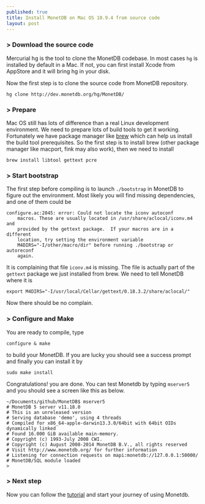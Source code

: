 ```yaml
---
published: true
title: Install MonetDB on Mac OS 10.9.4 from source code
layout: post
---
```


### > Download the source code

Mercurial hg is the tool to clone the MonetDB codebase. In most cases `hg` is installed by default in a Mac. If not, you can first install Xcode from AppStore and it will bring hg in your disk.

Now the first step is to clone the source code from MonetDB repository.
```
hg clone http://dev.monetdb.org/hg/MonetDB/
```
### > Prepare

Mac OS still has lots of difference than a real Linux development environment. We need to prepare lots of build tools to get it working. Fortunately we have package manager like [brew](http://brew.sh/) which can help us install the build tool prerequisites. So the first step is to install brew (other package manager like macport, fink may also work), then we need to install
```
brew install libtool gettext pcre
```
### > Start bootstrap

The first step before compiling is to launch `./bootstrap` in MonetDB to figure out the environment. Most likely you will find missing dependencies, and one of them could be
```
configure.ac:2045: error: Could not locate the iconv autoconf
	macros. These are usually located in /usr/share/aclocal/iconv.m4 and
	provided by the gettext package.  If your macros are in a different
	location, try setting the environment variable
	M4DIRS="-I/other/macro/dir" before running ./bootstrap or autoreconf
	again.
```
It is complaining that file `iconv.m4` is missing. The file is actually part of the `gettext` package we just installed from brew. We need to tell MonetDB where it is
```
export M4DIRS="-I/usr/local/Cellar/gettext/0.18.3.2/share/aclocal/"
```
Now there should be no complain.

### > Configure and Make
You are ready to compile, type
```
configure & make
```
to build your MonetDB. If you are lucky you should see a success prompt and finally you can install it by 
```
sudo make install
```
Congratulations! you are done. You can test Monetdb by typing `mserver5` and you should see a screen like this as below.
```
~/Documents/github/MonetDB$ mserver5 
# MonetDB 5 server v11.18.0
# This is an unreleased version
# Serving database 'demo', using 4 threads
# Compiled for x86_64-apple-darwin13.3.0/64bit with 64bit OIDs dynamically linked
# Found 16.000 GiB available main-memory.
# Copyright (c) 1993-July 2008 CWI.
# Copyright (c) August 2008-2014 MonetDB B.V., all rights reserved
# Visit http://www.monetdb.org/ for further information
# Listening for connection requests on mapi:monetdb://127.0.0.1:50000/
# MonetDB/SQL module loaded
>
```
### > Next step
Now you can follow the [tutorial](https://www.monetdb.org/Documentation/UserGuide/Tutorial) and start your journey of using Monetdb.
